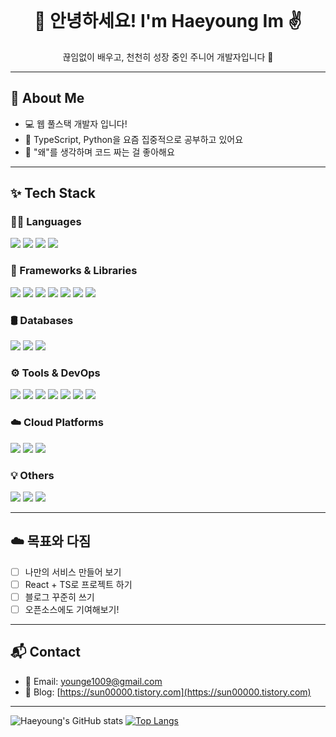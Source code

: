 <!--![header](https://capsule-render.vercel.app/api?type=venom&color=6445C4FF&height=300&section=header&text=I'm%20Haeyoung&fontSize=90&animation=fadeIn)-->
<br>

<h1 align="center">👻 안녕하세요! I'm Haeyoung Im ✌️</h1>
<p align="center">끊임없이 배우고, 천천히 성장 중인 주니어 개발자입니다 🧶</p>

---

## 🐣 About Me
<!--
- 🎓 비전공 → 개발에 빠져들게 되어 현재 3년차인 따끈한 주니어예요  
-->
- 💻 웹 풀스택 개발자 입니다!
- 🌱 TypeScript, Python을 요즘 집중적으로 공부하고 있어요  
- 🎯 "왜"를 생각하며 코드 짜는 걸 좋아해요

---

## ✨ Tech Stack

### 🧑‍💻 Languages
<img src="https://img.shields.io/badge/JavaScript-F7DF1E?style=flat&logo=javascript&logoColor=black" /> <img src="https://img.shields.io/badge/TypeScript-3178C6?style=flat&logo=typescript&logoColor=white" /> <img src="https://img.shields.io/badge/Python-3776AB?style=flat&logo=python&logoColor=white" /> <img src="https://img.shields.io/badge/Java-007396?style=flat&logo=java&logoColor=white" />

### 🧩 Frameworks & Libraries
<img src="https://img.shields.io/badge/React-61DAFB?style=flat&logo=react&logoColor=black" /> <img src="https://img.shields.io/badge/Vue.js-4FC08D?style=flat&logo=vue.js&logoColor=white" /> <img src="https://img.shields.io/badge/Node.js-339933?style=flat&logo=node.js&logoColor=white" /> <img src="https://img.shields.io/badge/Vite-646CFF?style=flat&logo=vite&logoColor=white" /> <img src="https://img.shields.io/badge/Tailwind%20CSS-38B2AC?style=flat&logo=tailwind-css&logoColor=white" /> <img src="https://img.shields.io/badge/Bootstrap-7952B3?style=flat&logo=bootstrap&logoColor=white" /> <img src="https://img.shields.io/badge/Spring%20Boot-6DB33F?style=flat&logo=spring-boot&logoColor=white" />

### 🛢 Databases
<img src="https://img.shields.io/badge/MySQL-4479A1?style=flat&logo=mysql&logoColor=white" /> <img src="https://img.shields.io/badge/PostgreSQL-4169E1?style=flat&logo=postgresql&logoColor=white" /> <img src="https://img.shields.io/badge/MongoDB-47A248?style=flat&logo=mongodb&logoColor=white" />

### ⚙️ Tools & DevOps
<img src="https://img.shields.io/badge/Git-F05032?style=flat&logo=git&logoColor=white" /> <img src="https://img.shields.io/badge/GitHub-181717?style=flat&logo=github&logoColor=white" /> <img src="https://img.shields.io/badge/Postman-FF6C37?style=flat&logo=postman&logoColor=white" /> <img src="https://img.shields.io/badge/Docker-2496ED?style=flat&logo=docker&logoColor=white" /> <img src="https://img.shields.io/badge/Kubernetes-326CE5?style=flat&logo=kubernetes&logoColor=white" /> <img src="https://img.shields.io/badge/VS%20Code-007ACC?style=flat&logo=visual-studio-code&logoColor=white" /> <img src="https://img.shields.io/badge/IntelliJ%20IDEA-000000?style=flat&logo=intellijidea&logoColor=white" />

### ☁️ Cloud Platforms
<img src="https://img.shields.io/badge/AWS-232F3E?style=flat&logo=amazon-aws&logoColor=white" /> <img src="https://img.shields.io/badge/Azure-0078D4?style=flat&logo=microsoftazure&logoColor=white" /> <img src="https://img.shields.io/badge/Hadoop-66CCFF?style=flat&logo=apachehadoop&logoColor=black" />

### 💡 Others
<img src="https://img.shields.io/badge/Linux-FCC624?style=flat&logo=linux&logoColor=black" /> <img src="https://img.shields.io/badge/Notion-000000?style=flat&logo=notion&logoColor=white" /> <img src="https://img.shields.io/badge/Slack-4A154B?style=flat&logo=slack&logoColor=white" />

---
<!--
## 🧁 Projects

### [🍰 Recipe Share](https://github.com/your_username/recipe-share)  
나만의 레시피를 공유하고 싶은 사람들을 위한 미니 웹 앱  
- 로그인, 레시피 등록, 이미지 업로드 기능 포함  
- 기술: React, Firebase (Auth, Firestore, Storage)

### [📚 My Dev Notes](https://github.com/your_username/dev-notes)  
배운 내용을 간단히 기록하고 관리할 수 있는 메모 웹앱  
- 로컬스토리지 기반 메모 CRUD  
- 기술: HTML/CSS/JavaScript + 감성

---

## 📈 GitHub 활동

<p align="center">
  <img src="https://github-readme-stats.vercel.app/api?username=your_username&show_icons=true&theme=rose_pine" width="48%" />
  <img src="https://github-readme-stats.vercel.app/api/top-langs/?username=your_username&layout=compact&theme=rose_pine" width="48%" />
</p>

---
-->
## ☁️ 목표와 다짐

- [ ] 나만의 서비스 만들어 보기
- [ ] React + TS로 프로젝트 하기 
- [ ] 블로그 꾸준히 쓰기  
- [ ] 오픈소스에도 기여해보기!

---

## 📬 Contact

- 📧 Email: younge1009@gmail.com
- 📝 Blog: [https://sun00000.tistory.com](https://sun00000.tistory.com)  
<!-- - 💼 LinkedIn: [linkedin.com/in/yourname](https://linkedin.com/in/yourname) -->
---

<!--<p align="center">오늘보다 내일 더 성장한 개발자가 되겠습니다. 감사합니다! </p>-->

<!--
[![Haeyoung's GitHub stats](https://github-readme-stats.vercel.app/api?username=haeyoungim&show_icons=true&theme=github_dark&count_private=true)](https://github.com/anuraghazra/github-readme-stats)
-->
![Haeyoung's GitHub stats](https://github-readme-stats.vercel.app/api?username=haeyoungim&show_icons=true&theme=radical)
[![Top Langs](https://github-readme-stats.vercel.app/api/top-langs/?username=haeyoungim&layout=compact)](https://github.com/haeyoungim/github-readme-stats)

<br>


